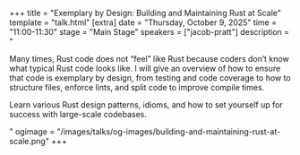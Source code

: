 +++
title = "Exemplary by Design: Building and Maintaining Rust at Scale"
template = "talk.html"
[extra]
  date = "Thursday, October 9, 2025"
  time = "11:00-11:30"
  stage = "Main Stage"
  speakers = ["jacob-pratt"]
  description = "<p>Many times, Rust code does not “feel” like Rust because coders don’t know what typical Rust code looks like. I will give an overview of how to ensure that code is exemplary by design, from testing and code coverage to how to structure files, enforce lints, and split code to improve compile times.</p><p>Learn various Rust design patterns, idioms, and how to set yourself up for success with large-scale codebases.</p>"
  ogimage = "/images/talks/og-images/building-and-maintaining-rust-at-scale.png"
+++
